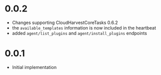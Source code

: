 # 0.0.2
- Changes supporting CloudHarvestCoreTasks 0.6.2
- the `available_templates` information is now included in the heartbeat
- added `agent/list_plugins` and `agent/install_plugins` endpoints

# 0.0.1
- Initial implementation
